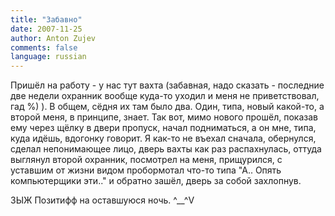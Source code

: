 ```yaml
---
title: "Забавно"
date: 2007-11-25
author: Anton Zujev
comments: false
language: russian
---
```


Пришёл на работу - у нас тут вахта (забавная, надо сказать - последние две недели охранник вообще куда-то уходил и меня не приветствовал, гад %) ). В общем, сёдня их там было два. Один, типа, новый какой-то, а второй меня, в принципе, знает. Так вот, мимо нового прошёл, показав ему через щёлку в двери пропуск, начал подниматься, а он мне, типа, куда идёшь, вдогонку говорит. Я как-то не въехал сначала, обернулся, сделал непонимающее лицо, дверь вахты как раз распахнулась, оттуда выглянул второй охранник, посмотрел на меня, прищурился, с уставшим от жизни видом пробормотал что-то типа "А.. Опять компьютерщики эти.." и обратно зашёл, дверь за собой захлопнув.

ЗЫЖ Позитифф на оставшуюся ночь. ^__^V